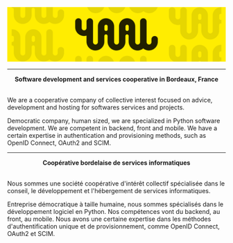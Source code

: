 <div align="center">
    <img src="https://raw.githubusercontent.com/yaal-coop/.github/refs/heads/main/profile/banner.png" alt="Yaal Coop" />
</div>

---

<div align="center">
    <strong>Software development and services cooperative in Bordeaux, France</strong>
</div>
<br>

We are a cooperative company of collective interest focused on advice, development and hosting for softwares services and projects.

Democratic company, human sized, we are specialized in Python software development.
We are competent in backend, front and mobile.
We have a certain expertise in authentication and provisioning methods, such as OpenID Connect, OAuth2 and SCIM.

---

<div align="center">
    <strong>Coopérative bordelaise de services informatiques</strong>
</div>
<br>

Nous sommes une société coopérative d'intérêt collectif spécialisée dans le conseil, le développement et l'hébergement de services informatiques.

Entreprise démocratique à taille humaine, nous sommes spécialisés dans le développement logiciel en Python.
Nos compétences vont du backend, au front, au mobile.
Nous avons une certaine expertise dans les méthodes d'authentification unique et de provisionnement, comme OpenID Connect, OAuth2 et SCIM.
